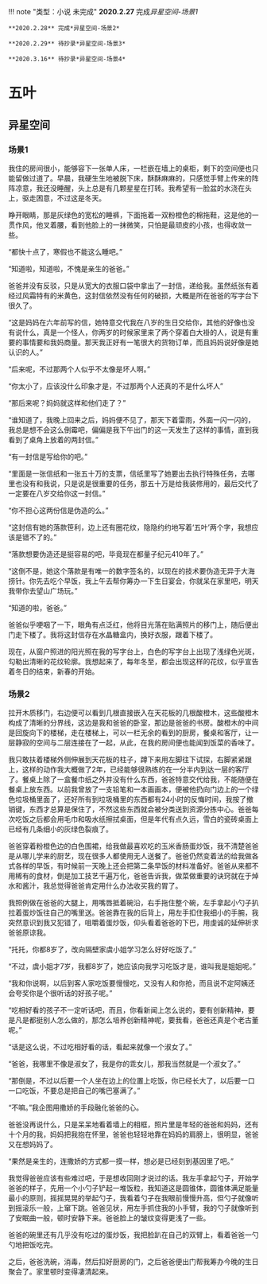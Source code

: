 !!! note "类型：小说 未完成"
    **2020.2.27** 完成*异星空间-场景1*
    
    **2020.2.28** 完成*异星空间-场景2* 

    **2020.2.29** 待抄录*异星空间-场景3*

    **2020.3.16** 待抄录*异星空间-场景4*

# 五叶

## 异星空间

### 场景1

我住的房间很小，能够容下一张单人床，一栏嵌在墙上的桌柜，剩下的空间便也只能留做过道了。早晨，我硬生生地被脱下床，酥酥麻麻的，只感觉手臂上传来的阵阵凉意，我还没睡醒，头上总是有几颗星星在打转。我希望有一脸盆的水浇在头上，驱走困意，不过这是冬天。

睁开眼睛，那是灰绿色的宽松的睡裤，下面拖着一双粉橙色的棉拖鞋，这是他的一贯作风，他叉着腰，看到他脸上的一抹微笑，只怕是最顽皮的小孩，也得收敛一些。

“都快十点了，寒假也不能这么睡吧。”

“知道啦，知道啦，不愧是亲生的爸爸。”

爸爸并没有反驳，只是从宽大的衣服口袋中拿出了一封信，递给我。虽然纸张有着经过风霜特有的米黄色，这封信依然没有任何的破损，大概是所在爸爸的写字台下很久了。

“这是妈妈在六年前写的信，她特意交代我在八岁的生日交给你，其他的好像也没有说什么，真是一个怪人，你两岁的时候家里来了两个穿着白大褂的人，说是有重要的事情要和我妈商量。那天我正好有一笔很大的货物订单，而且妈妈说好像是她认识的人。”

“后来呢，不过那两个人似乎不太像是坏人啊。”

“你太小了，应该没什么印象才是，不过那两个人还真的不是什么坏人”

“那后来呢？妈妈就这样和他们走了？”

“谁知道了，我晚上回来之后，妈妈便不见了，那天下着雷雨，外面一闪一闪的，我总是想不会这么倒霉吧，偏偏是我下午出门的这一天发生了这样的事情，直到我看到了桌角上放着的两封信。”

“有一封信是写给你的吧。”

“里面是一张信纸和一张五十万的支票，信纸里写了她要出去执行特殊任务，去哪里也没有和我说，只是说是很重要的任务，那五十万是给我装修用的，最后交代了一定要在八岁交给你这一封信。”

“你不担心这两份信是伪造的么。”

“这封信有她的落款笹利，边上还有圈花纹，隐隐约约地写着‘五叶’两个字，我想应该是错不了的。”

“落款想要伪造还是挺容易的吧，毕竟现在都量子纪元410年了。”

“这倒不是，她这个落款是有唯一的数字签名的，以现在的技术要伪造无异于大海捞针。你先去吃个早饭，我上午去帮你筹办一下生日宴会，你就呆在家里吧，明天我带你去望山广场玩。”

“知道的啦，爸爸。”

爸爸似乎哽咽了一下，眼角有点泛红，他将目光落在贴满照片的移门上，随后便出门走下楼了。我将这封信存在水晶糖盒内，换好衣服，跟着下楼了。

现在，从窗户照进的阳光照在我的写字台上，白色的写字台上出现了浅绿色光斑，勾勒出清晰的花纹轮廓。我想起来了，每年冬至，都会出现这样的花纹，似乎宣告着冬日的结束，新春的开始。

### 场景2

拉开木质移门，右边便可以看到几根直接嵌入在天花板的几根酸橙木，这些酸橙木构成了清晰的分界线，这边是我和爸爸的卧室，那边是爸爸的书房。酸橙木的中间是回旋向下的楼梯，走在楼梯上，可以一栏无余的看到的厨房，餐桌和客厅，让一层静寂的空间与二层连接在了一起，从此，在我的房间便也能闻到饭菜的香味了。

我只敢扶着楼梯外侧伸展到天花板的柱子，蹲下来用左脚往下试探，右脚紧紧跟上，这样的动作我大概做了2年，已经能够很熟练的在一分半内到达一层的客厅了。餐桌上除了一盒餐巾纸之外并没有什么东西，爸爸特意交代给我，不能随便在餐桌上放东西。以前我曾放了一支铅笔和一本画画本，便被他扔向门边上的一个绿色垃圾桶里面了，还好所有到垃圾桶里的东西都有24小时的反悔时间，我按了撤销键，东西才总算是保住了，不然这些东西就会被分类送到资源分拣中心。爸爸每次吃饭之后都会用毛巾和吸水纸擦拭桌面，但是年代有点久远，雪白的瓷砖桌面上已经有几条细小的灰绿色裂痕了。

爸爸穿着粉橙色边的白色围裙，给我做最喜欢吃的玉米香肠蛋炒饭，我不清楚爸爸是从哪儿学来的厨艺，现在很多人都使用无人送餐了。爸爸仍然变着法的给我做各式各样的早饭，有时候前一天晚上还会把第二条早饭的材料准备好。爸爸从来都不用稀有的食材，倒是加工技艺千遍万化，爸爸告诉我，做菜做重要的诀窍就在于焯水和酱汁，我总觉得爸爸肯定用什么办法收买我的胃了。

我照例做在爸爸的大腿上，用嘴唇抵着碗沿，右手拖住整个碗，左手拿起小勺子扒拉着蛋炒饭往自己的嘴里送。爸爸靠在我的后背上，用左手扣住我细小的手腕，我突然意识到我又犯错了，咀嚼着蛋炒饭，仰头看着爸爸的下巴，用虔诚的延伸祈求爸爸原谅我。

“托托，你都8岁了，改向隔壁家虞小姐学习怎么好好吃饭了。”

“不过，虞小姐才7岁，我都8岁了，她应该向我学习吃饭才是，谁叫我是姐姐呢。”

“我和你说啊，以后到客人家吃饭要慢慢吃，又没有人和你抢，而且说不定阿姨还会夸奖你是个很听话的好孩子呢。”

“吃相好看的孩子不一定听话吧，而且，你看新闻上怎么说的，要有创新精神，要是凡是都挺别人怎么做的，那怎么培养创新精神呢，要我看，爸爸还真是个老古董呢。”

“话是这么说，不过吃相好看的话，看起来就像一个淑女了。”

“爸爸，我哪里不像是淑女了，我是你的乖女儿，那我当然就是一个淑女了。”

“那倒是，不过以后要一个人坐在边上的位置上吃饭，你已经长大了，以后要一口一口吃饭，不要总是把自己的嘴巴塞满了。”

“不嘛。”我企图用撒娇的手段融化爸爸的心。

爸爸没再说什么，只是呆呆地看着墙上的相框，照片里是年轻的爸爸和妈妈，还有十个月的我，妈妈把我抱在怀里，爸爸也轻轻地靠在妈妈的肩膀上，很明显，爸爸又在想妈妈了。

“果然是亲生的，连撒娇的方式都一摸一样，想必是已经刻到基因里了吧。”

我觉得爸爸应该有些难过吧，于是想收回刚才说过的话。我左手拿起勺子，开始学爸爸的样子，先用一个小勺子铲起一堆饭粒，我知道这是圆锥体，圆锥体满足能量最小的原则，摇摇晃晃的举起勺子，我看着勺子在我眼前慢慢升高，但勺子就像听到摇滚乐一般，上窜下跳。爸爸见状，用左手抓住我的小手臂，我的勺子就像听到了安眠曲一般，顿时安静下来。爸爸脸上的皱纹变得更浅了一些。

爸爸的碗里还有几乎没有吃过的蛋炒饭，我把脸趴在自己的双臂上，看着爸爸一勺勺地把饭吃完。

之后，爸爸洗碗，消毒，然后扣好厨房的门，之后爸爸便出门帮我筹办今晚的生日聚会了。家里顿时变得凄清起来。


